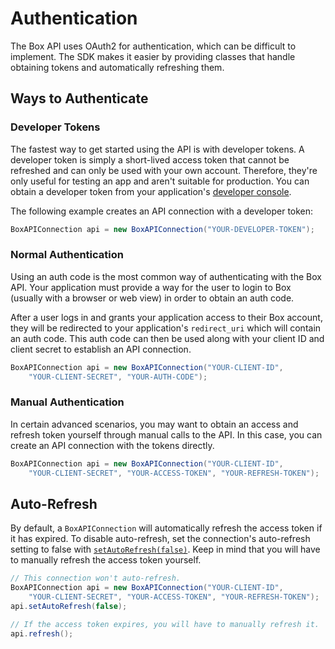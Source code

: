Authentication
==============

The Box API uses OAuth2 for authentication, which can be difficult to implement.
The SDK makes it easier by providing classes that handle obtaining tokens and
automatically refreshing them.

Ways to Authenticate
--------------------

### Developer Tokens

The fastest way to get started using the API is with developer tokens. A
developer token is simply a short-lived access token that cannot be refreshed
and can only be used with your own account. Therefore, they're only useful for
testing an app and aren't suitable for production. You can obtain a developer
token from your application's [developer
console](https://cloud.app.box.com/developers/services).

The following example creates an API connection with a developer token:

```java
BoxAPIConnection api = new BoxAPIConnection("YOUR-DEVELOPER-TOKEN");
```

### Normal Authentication

Using an auth code is the most common way of authenticating with the Box API.
Your application must provide a way for the user to login to Box (usually with a
browser or web view) in order to obtain an auth code.

After a user logs in and grants your application access to their Box account,
they will be redirected to your application's `redirect_uri` which will contain
an auth code. This auth code can then be used along with your client ID and
client secret to establish an API connection.

```java
BoxAPIConnection api = new BoxAPIConnection("YOUR-CLIENT-ID",
    "YOUR-CLIENT-SECRET", "YOUR-AUTH-CODE");
```

### Manual Authentication

In certain advanced scenarios, you may want to obtain an access and refresh
token yourself through manual calls to the API. In this case, you can create an
API connection with the tokens directly.

```java
BoxAPIConnection api = new BoxAPIConnection("YOUR-CLIENT-ID",
    "YOUR-CLIENT-SECRET", "YOUR-ACCESS-TOKEN", "YOUR-REFRESH-TOKEN");
```

Auto-Refresh
------------

By default, a `BoxAPIConnection` will automatically refresh the access token if
it has expired. To disable auto-refresh, set the connection's auto-refresh
setting to false with [`setAutoRefresh(false)`][auto-refresh]. Keep in mind that
you will have to manually refresh the access token yourself.

```java
// This connection won't auto-refresh.
BoxAPIConnection api = new BoxAPIConnection("YOUR-CLIENT-ID",
    "YOUR-CLIENT-SECRET", "YOUR-ACCESS-TOKEN", "YOUR-REFRESH-TOKEN");
api.setAutoRefresh(false);

// If the access token expires, you will have to manually refresh it.
api.refresh();
```

[auto-refresh]: http://opensource.box.com/box-java-sdk/javadoc/com/box/sdk/BoxAPIConnection.html#setAutoRefresh(boolean)
